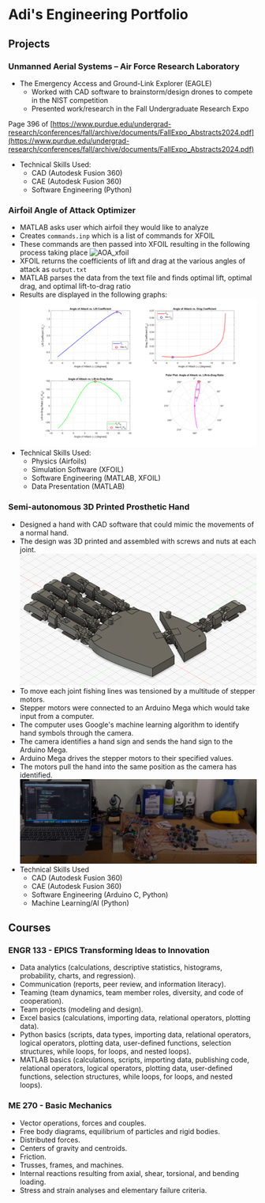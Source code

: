 # Adi's Engineering Portfolio

## Projects
### Unmanned Aerial Systems – Air Force Research Laboratory
- The Emergency Access and Ground-Link Explorer (EAGLE)
  - Worked with CAD software to brainstorm/design drones to compete in the NIST competition
  - Presented work/research in the Fall Undergraduate Research Expo

Page 396 of [https://www.purdue.edu/undergrad-research/conferences/fall/archive/documents/FallExpo_Abstracts2024.pdf](https://www.purdue.edu/undergrad-research/conferences/fall/archive/documents/FallExpo_Abstracts2024.pdf)
- Technical Skills Used:
  - CAD (Autodesk Fusion 360)
  - CAE (Autodesk Fusion 360)
  - Software Engineering (Python)

### Airfoil Angle of Attack Optimizer
- MATLAB asks user which airfoil they would like to analyze
- Creates `commands.inp` which is a list of commands for XFOIL
- These commands are then passed into XFOIL resulting in the following process taking place
![AOA_xfoil](/assets/img/angle_of_attack_xfoil.png|width=100)
- XFOIL returns the coefficients of lift and drag at the various angles of attack as `output.txt`
- MATLAB parses the data from the text file and finds optimal lift, optimal drag, and optimal lift-to-drag ratio
- Results are displayed in the following graphs:
![AOA_graphs](/assets/img/angle_of_attack_graphs.png)
- Technical Skills Used:
  - Physics (Airfoils)
  - Simulation Software (XFOIL)
  - Software Engineering (MATLAB, XFOIL)
  - Data Presentation (MATLAB)

### Semi-autonomous 3D Printed Prosthetic Hand
- Designed a hand with CAD software that could mimic the movements of a normal hand.
- The design was 3D printed and assembled with screws and nuts at each joint.
![3D_Hand_CAD](/assets/img/3d_hand_cad.png)
- To move each joint fishing lines was tensioned by a multitude of stepper motors. 
- Stepper motors were connected to an Arduino Mega which would take input from a computer. 
- The computer uses Google's machine learning algorithm to identify hand symbols through the camera. 
- The camera identifies a hand sign and sends the hand sign to the Arduino Mega.
- Arduino Mega drives the stepper motors to their specified values.
- The motors pull the hand into the same position as the camera has identified.
![3D_Hand_Real](/assets/img/3d_hand_real.png)
- Technical Skills Used
  - CAD (Autodesk Fusion 360)
  - CAE (Autodesk Fusion 360)
  - Software Engineering (Arduino C, Python)
  - Machine Learning/AI (Python)

## Courses
### ENGR 133 - EPICS Transforming Ideas to Innovation
- Data analytics (calculations, descriptive statistics, histograms, probability, charts, and regression).
- Communication (reports, peer review, and information literacy).
- Teaming (team dynamics, team member roles, diversity, and code of cooperation).
- Team projects (modeling and design).
- Excel basics (calculations, importing data, relational operators, plotting data).
- Python basics (scripts, data types, importing data, relational operators, logical operators, plotting data, user-defined functions, selection structures, while loops, for loops, and nested loops).
- MATLAB basics (calculations, scripts, importing data, publishing code, relational operators, logical operators, plotting data, user-defined functions, selection structures, while loops, for loops, and nested loops).

### ME 270 - Basic Mechanics
- Vector operations, forces and couples.
- Free body diagrams, equilibrium of particles and rigid bodies.
- Distributed forces.
- Centers of gravity and centroids.
- Friction.
- Trusses, frames, and machines.
- Internal reactions resulting from axial, shear, torsional, and bending loading.
- Stress and strain analyses and elementary failure criteria.
